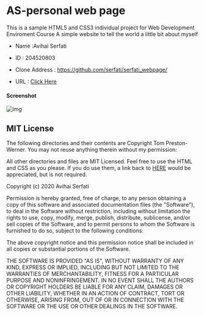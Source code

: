 # AS-personal web page
This is a sample HTML5 and CSS3 individual project for
Web Development Enviroment Course 
A simple website to tell the world a little bit about myself

- Name :Avihai Serfati
- ID : 204520803

- Clone Address : https://github.com/serfati/serfati_webpage/

- URL : [Click Here](https://serfati.github.io/serfati_webpage/)

#### Screenshot

![img](https://picresize.com/images/rsz_screenshot_from_2020-03-19_16-56-50.jpg)
## MIT License

The following directories and their contents are Copyright Tom Preston-Werner.
You may not reuse anything therein without my permission:

All other directories and files are MIT Licensed. Feel free to use the HTML and
CSS as you please. If you do use them, a link back to
[HERE](https://serfati.github.io/serfati_webpage/) would be appreciated, but is not required.

Copyright (c) 2020 Avihai Serfati

Permission is hereby granted, free of charge, to any person obtaining a copy
of this software and associated documentation files (the "Software"), to deal
in the Software without restriction, including without limitation the rights
to use, copy, modify, merge, publish, distribute, sublicense, and/or sell
copies of the Software, and to permit persons to whom the Software is
furnished to do so, subject to the following conditions:

The above copyright notice and this permission notice shall be included in all
copies or substantial portions of the Software.

THE SOFTWARE IS PROVIDED "AS IS", WITHOUT WARRANTY OF ANY KIND, EXPRESS OR
IMPLIED, INCLUDING BUT NOT LIMITED TO THE WARRANTIES OF MERCHANTABILITY,
FITNESS FOR A PARTICULAR PURPOSE AND NONINFRINGEMENT. IN NO EVENT SHALL THE
AUTHORS OR COPYRIGHT HOLDERS BE LIABLE FOR ANY CLAIM, DAMAGES OR OTHER
LIABILITY, WHETHER IN AN ACTION OF CONTRACT, TORT OR OTHERWISE, ARISING FROM,
OUT OF OR IN CONNECTION WITH THE SOFTWARE OR THE USE OR OTHER DEALINGS IN THE
SOFTWARE.

